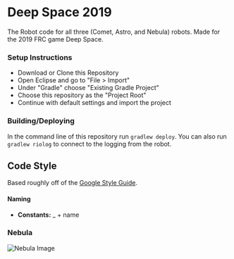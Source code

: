 # Deep Space 2019
The Robot code for all three (Comet, Astro, and Nebula) robots. Made for the 2019 FRC game Deep Space.

### Setup Instructions
- Download or Clone this Repository
- Open Eclipse and go to "File > Import"
- Under "Gradle" choose "Existing Gradle Project"
- Choose this repository as the "Project Root"
- Continue with default settings and import the project

### Building/Deploying
In the command line of this repository run `gradlew deploy`.
You can also run `gradlew riolog` to connect to the logging from the robot.

## Code Style
Based roughly off of the [Google Style Guide](http://google.github.io/styleguide/javaguide.html).

#### Naming
- **Constants:** _ + name

### Nebula 
![Nebula Image](https://breakerbots.com/images/robots/Nebula.jpg)

